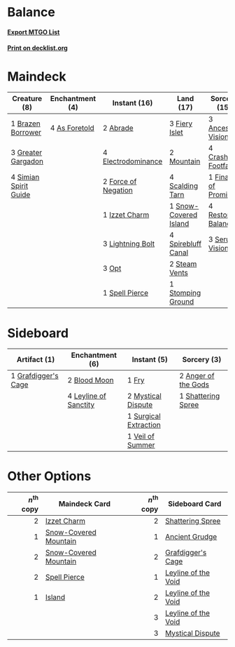 # Balance

#### [Export MTGO List](../collection/Balance/Balance.txt)
#### [Print on decklist.org](http://decklist.org/?deckmain=2%09Abrade%0A3%09Ancestral%20Vision%0A4%09As%20Foretold%0A1%09Brazen%20Borrower%0A4%09Crashing%20Footfalls%0A4%09Electrodominance%0A3%09Fiery%20Islet%0A1%09Finale%20of%20Promise%0A2%09Force%20of%20Negation%0A3%09Greater%20Gargadon%0A1%09Izzet%20Charm%0A3%09Lightning%20Bolt%0A2%09Mountain%0A3%09Opt%0A4%09Restore%20Balance%0A4%09Scalding%20Tarn%0A3%09Serum%20Visions%0A4%09Simian%20Spirit%20Guide%0A1%09Snow-Covered%20Island%0A1%09Spell%20Pierce%0A4%09Spirebluff%20Canal%0A2%09Steam%20Vents%0A1%09Stomping%20Ground&deckside=2%09Anger%20of%20the%20Gods%0A2%09Blood%20Moon%0A1%09Fry%0A1%09Grafdigger's%20Cage%0A4%09Leyline%20of%20Sanctity%0A2%09Mystical%20Dispute%0A1%09Shattering%20Spree%0A1%09Surgical%20Extraction%0A1%09Veil%20of%20Summer)
# Maindeck

|                                          Creature (8)                                          |                                    Enchantment (4)                                     |                                         Instant (16)                                         |                                           Land (17)                                            |                                         Sorcery (15)                                          |
|------------------------------------------------------------------------------------------------|----------------------------------------------------------------------------------------|----------------------------------------------------------------------------------------------|------------------------------------------------------------------------------------------------|-----------------------------------------------------------------------------------------------|
|1 [Brazen Borrower](http://gatherer.wizards.com/Pages/Card/Details.aspx?multiverseid=473001)    |4 [As Foretold](http://gatherer.wizards.com/Pages/Card/Details.aspx?multiverseid=426744)|2 [Abrade](http://gatherer.wizards.com/Pages/Card/Details.aspx?multiverseid=430772)           |3 [Fiery Islet](http://gatherer.wizards.com/Pages/Card/Details.aspx?multiverseid=464187)        |3 [Ancestral Vision](http://gatherer.wizards.com/Pages/Card/Details.aspx?multiverseid=189244)  |
|3 [Greater Gargadon](http://gatherer.wizards.com/Pages/Card/Details.aspx?multiverseid=370560)   |                                                                                        |4 [Electrodominance](http://gatherer.wizards.com/Pages/Card/Details.aspx?multiverseid=457243) |2 [Mountain](http://gatherer.wizards.com/Pages/Card/Details.aspx?multiverseid=439859)           |4 [Crashing Footfalls](http://gatherer.wizards.com/Pages/Card/Details.aspx?multiverseid=464109)|
|4 [Simian Spirit Guide](http://gatherer.wizards.com/Pages/Card/Details.aspx?multiverseid=442137)|                                                                                        |2 [Force of Negation](http://gatherer.wizards.com/Pages/Card/Details.aspx?multiverseid=464001)|4 [Scalding Tarn](http://gatherer.wizards.com/Pages/Card/Details.aspx?multiverseid=405107)      |1 [Finale of Promise](http://gatherer.wizards.com/Pages/Card/Details.aspx?multiverseid=461054) |
|                                                                                                |                                                                                        |1 [Izzet Charm](http://gatherer.wizards.com/Pages/Card/Details.aspx?multiverseid=338413)      |1 [Snow-Covered Island](http://gatherer.wizards.com/Pages/Card/Details.aspx?multiverseid=121130)|4 [Restore Balance](http://gatherer.wizards.com/Pages/Card/Details.aspx?multiverseid=113520)   |
|                                                                                                |                                                                                        |3 [Lightning Bolt](http://gatherer.wizards.com/Pages/Card/Details.aspx?multiverseid=806)      |4 [Spirebluff Canal](http://gatherer.wizards.com/Pages/Card/Details.aspx?multiverseid=417822)   |3 [Serum Visions](http://gatherer.wizards.com/Pages/Card/Details.aspx?multiverseid=50145)      |
|                                                                                                |                                                                                        |3 [Opt](http://gatherer.wizards.com/Pages/Card/Details.aspx?multiverseid=442948)              |2 [Steam Vents](http://gatherer.wizards.com/Pages/Card/Details.aspx?multiverseid=405109)        |                                                                                               |
|                                                                                                |                                                                                        |1 [Spell Pierce](http://gatherer.wizards.com/Pages/Card/Details.aspx?multiverseid=425876)     |1 [Stomping Ground](http://gatherer.wizards.com/Pages/Card/Details.aspx?multiverseid=405110)    |                                                                                               |


# Sideboard

|                                         Artifact (1)                                         |                                        Enchantment (6)                                         |                                          Instant (5)                                           |                                         Sorcery (3)                                          |
|----------------------------------------------------------------------------------------------|------------------------------------------------------------------------------------------------|------------------------------------------------------------------------------------------------|----------------------------------------------------------------------------------------------|
|1 [Grafdigger's Cage](http://gatherer.wizards.com/Pages/Card/Details.aspx?multiverseid=278452)|2 [Blood Moon](http://gatherer.wizards.com/Pages/Card/Details.aspx?multiverseid=45386)          |1 [Fry](http://gatherer.wizards.com/Pages/Card/Details.aspx?multiverseid=466894)                |2 [Anger of the Gods](http://gatherer.wizards.com/Pages/Card/Details.aspx?multiverseid=438682)|
|                                                                                              |4 [Leyline of Sanctity](http://gatherer.wizards.com/Pages/Card/Details.aspx?multiverseid=204993)|2 [Mystical Dispute](http://gatherer.wizards.com/Pages/Card/Details.aspx?multiverseid=473020)   |1 [Shattering Spree](http://gatherer.wizards.com/Pages/Card/Details.aspx?multiverseid=456224) |
|                                                                                              |                                                                                                |1 [Surgical Extraction](http://gatherer.wizards.com/Pages/Card/Details.aspx?multiverseid=397706)|                                                                                              |
|                                                                                              |                                                                                                |1 [Veil of Summer](http://gatherer.wizards.com/Pages/Card/Details.aspx?multiverseid=466952)     |                                                                                              |


# Other Options

|*n*<sup>th</sup> copy|                                         Maindeck Card                                          |*n*<sup>th</sup> copy|                                        Sideboard Card                                        |
|--------------------:|------------------------------------------------------------------------------------------------|--------------------:|----------------------------------------------------------------------------------------------|
|                    2|[Izzet Charm](http://gatherer.wizards.com/Pages/Card/Details.aspx?multiverseid=338413)          |                    2|[Shattering Spree](http://gatherer.wizards.com/Pages/Card/Details.aspx?multiverseid=456224)   |
|                    1|[Snow-Covered Mountain](http://gatherer.wizards.com/Pages/Card/Details.aspx?multiverseid=121233)|                    1|[Ancient Grudge](http://gatherer.wizards.com/Pages/Card/Details.aspx?multiverseid=235600)     |
|                    2|[Snow-Covered Mountain](http://gatherer.wizards.com/Pages/Card/Details.aspx?multiverseid=121233)|                    2|[Grafdigger's Cage](http://gatherer.wizards.com/Pages/Card/Details.aspx?multiverseid=278452)  |
|                    2|[Spell Pierce](http://gatherer.wizards.com/Pages/Card/Details.aspx?multiverseid=425876)         |                    1|[Leyline of the Void](http://gatherer.wizards.com/Pages/Card/Details.aspx?multiverseid=107682)|
|                    1|[Island](http://gatherer.wizards.com/Pages/Card/Details.aspx?multiverseid=439857)               |                    2|[Leyline of the Void](http://gatherer.wizards.com/Pages/Card/Details.aspx?multiverseid=107682)|
|                     |                                                                                                |                    3|[Leyline of the Void](http://gatherer.wizards.com/Pages/Card/Details.aspx?multiverseid=107682)|
|                     |                                                                                                |                    3|[Mystical Dispute](http://gatherer.wizards.com/Pages/Card/Details.aspx?multiverseid=473020)   |

